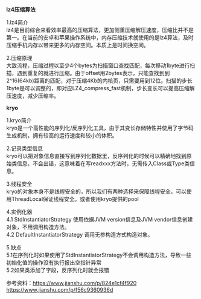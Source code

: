 **lz4压缩算法**  

1.lz4简介  
lz4是目前综合来看效率最高的压缩算法，更加侧重压缩解压速度，压缩比并不是第一。在当前的安卓和苹果操作系统中，内存压缩技术就使用的是lz4算法，及时压缩手机内存以带来更多的内存空间。本质上是时间换空间。
  
2.压缩原理  
大致流程，压缩过程以至少4个bytes为扫描窗口查找匹配，每次移动1byte进行扫描，遇到重复的就进行压缩。由于offset用2bytes表示，只能查找到到2^16(64kb)距离的匹配，对于压缩4Kb的内核页，只需要用到12位。扫描的步长1byte是可以调整的，即对应LZ4_compress_fast机制，步长变长可以提高压缩解压速度，减少压缩率。    

**kryo**  

1.kryo简介  
kryo是一个高性能的序列化/反序列化工具，由于其变长存储特性并使用了字节码生成机制，拥有较高的运行速度和较小的体积。  

2.记录类型信息  
kryo可以把对象信息直接写到序列化数据里，反序列化的时候可以精确地找到原始类信息，不会出错，这意味着在写readxxx方法时，无需传入Class或Type类信息。  

3.线程安全  
kryo的对象本身不是线程安全的，所以我们有两种选择来保障线程安全。可以使用ThreadLocal保证线程安全。或者使用kryo提供的pool  

4.实例化器  
4.1 StdInstantiatorStrategy 使用依据JVM version信息及JVM vendor信息创建对象，不用调用构造方法。  
4.2 DefaultInstantiatorStrategy 调用无参构造方式构造对象。  

5.缺点  
5.1在序列化时如果使用了StdInstantiatorStrategy不会调用构造方法，导致一些初始化值的操作没有执行报出空指针异常  
5.2如果类添加了字段，反序列化时就会报错




参考资料：https://www.jianshu.com/p/824e1cf4f920  
        https://www.jianshu.com/p/f56c9360936d
